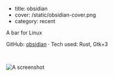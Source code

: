 - title: obsidian
- cover: /static/obsidian-cover.png
- category: recent

A bar for Linux

GitHub: [obsidian](https://github.com/darkwater/obsidian) &middot;
Tech used: Rust, Gtk+3

&nbsp;

![A screenshot](/static/obsidian-bar.png)
